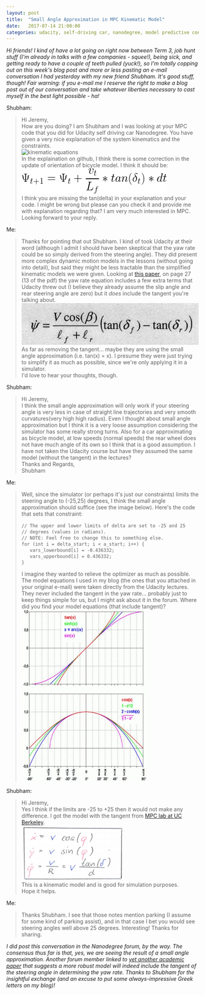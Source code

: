 ```yaml
---
layout: post
title:  "Small Angle Approximation in MPC Kinematic Model"
date:   2017-07-14 21:00:00 
categories: udacity, self-driving car, nanodegree, model predictive control, kinematics, small angle approximation
---
```


*Hi friends! I kind of have a lot going on right now between Term 3, job hunt stuff (I'm already in talks with a few companies - squee!), being sick, and getting ready to have a couple of teeth pulled (yuck!), so I'm totally copping out on this week's blog post and more or less pasting an e-mail conversation I had yesterday with my new friend Shubham. It's good stuff, though! Fair warning: if you e-mail me I reserve the right to make a blog post out of our conversation and take whatever liberties necessary to cast myself in the best light possible - ha!*

Shubham:

> Hi Jeremy, <br>
> How are you doing? I am Shubham and I was looking at your MPC code that you did for Udacity self driving car Nanodegree. You have given a very nice explanation of the system kinematics and the constraints. <br>
> ![kinematic equations](https://github.com/jeremy-shannon/CarND-MPC-Project/raw/master/eqns.png?raw=true) <br>
> In the explaination on github, I think there is some correction in the update of orientation of bicycle model. I think it should be:<br>
> ![psi equation with tan](https://github.com/jeremy-shannon/jeremy-shannon.github.io/blob/master/images/mpc_sma/psi_w_tan.gif?raw=true)<br>
> I think you are missing the tan(delta) in your explanation and your code. I might be wrong but please can you check it and provide me with explanation regarding that? I am very much interested in MPC. <br>
> Looking forward to your reply.

Me:

> Thanks for pointing that out Shubham. I kind of took Udacity at their word (although I admit I should have been skeptical that the yaw rate could be so simply derived from the steering angle). They did present more complex dynamic motion models in the lessons (without going into detail), but said they might be less tractable than the simplified kinematic models we were given. Looking at [this paper](https://www.google.com/url?sa=t&rct=j&q=&esrc=s&source=web&cd=7&ved=0ahUKEwiU8syRiITVAhXJVyYKHdHODicQFgg-MAY&url=https%3A%2F%2Fwww.researchgate.net%2Ffile.PostFileLoader.html%3Fid%3D590b7fcedc332dad9e795c80%26assetKey%3DAS%253A490374658564097%25401493925837376&usg=AFQjCNF76a-OLRlonU96D-nA-d33tp45cA&cad=rja), on page 27 (13 of the pdf) the yaw rate equation includes a few extra terms that Udacity threw out (I believe they already assume the slip angle and rear steering angle are zero) but it *does* include the tangent you're talking about. <br>
> ![psi dot with beta and rear angle](https://github.com/jeremy-shannon/jeremy-shannon.github.io/blob/master/images/mpc_sma/psi_dot_w_beta.PNG?raw=true) <br>
> As far as removing the tangent... maybe they are using the small angle approximation (i.e. tan(x) = x). I presume they were just trying to simplify it as much as possible, since we're only applying it in a simulator. <br>
> I'd love to hear your thoughts, though.

Shubham:

> Hi Jeremy, <br>
> I think the small angle approximation will only work if your steering angle is very less in case of straight line trajectories and very smooth curvatures(very high high radius). Even I thought about small angle approximation but I think it is a very loose assumption considering the simulator has some really strong turns. Also for a car approximating as bicycle model, at low speeds (normal speeds) the rear wheel does not have much angle of its own so I think that is a good assumption. I have not taken the Udacity course but have they assumed the same model (without the tangent) in the lectures? <br>
> Thanks and Regards, <br>
> Shubham

Me: 

> Well, since the simulator (or perhaps it's just our constraints) limits the steering angle to (-25,25) degrees, I think the small angle approximation should suffice (see the image below). Here's the code that sets that constraint:
> ```
> // The upper and lower limits of delta are set to -25 and 25
> // degrees (values in radians).
> // NOTE: Feel free to change this to something else.
> for (int i = delta_start; i < a_start; i++) {
>    vars_lowerbound[i] = -0.436332;
>    vars_upperbound[i] = 0.436332; 
> }
> ``` 
> I imagine they wanted to relieve the optimizer as much as possible.<br>
> The model equations I used in my blog (the ones that you attached in your original e-mail) were taken directly from the Udacity lectures. They never included the tangent in the yaw rate... probably just to keep things simple for us, but I might ask about it in the forum. Where did you find your model equations (that include tangent)? <br>
> ![small angle approximation](https://github.com/jeremy-shannon/jeremy-shannon.github.io/blob/master/images/mpc_sma/small_angles.png?raw=true)

Shubham:

> Hi Jeremy, <br>
> Yes I think if the limits are -25 to +25 then it would not make any difference. I got the model with the tangent from [MPC lab at UC Berkeley](https://docs.google.com/viewer?a=v&pid=sites&srcid=bXBjLmJlcmtlbGV5LmVkdXx3ZWJ8Z3g6N2M4ZGJlZTVkMTNlZTg1YQ). <br>
> ![berkeley equations](https://github.com/jeremy-shannon/jeremy-shannon.github.io/blob/master/images/mpc_sma/berkeley_eqns.PNG?raw=true) <br>
> This is a kinematic model and is good for simulation purposes. <br>
> Hope it helps.

Me:

> Thanks Shubham. I see that those notes mention parking (I assume for some kind of parking assist), and in that case I bet you would see steering angles well above 25 degrees. Interesting! Thanks for sharing. 
 
*I did post this conversation in the Nanodegree forum, by the way. The consensus thus far is that, yes, we are seeing the result of a small angle approximation. Another forum member linked to [yet another academic paper](http://diginole.lib.fsu.edu/islandora/object/fsu:181031/datastream/PDF/view) that suggests a more robust model will indeed include the tangent of the steering angle in determining the yaw rate. Thanks to Shubham for the insightful exchange (and an excuse to put some always-impressive Greek letters on my blog)!*
